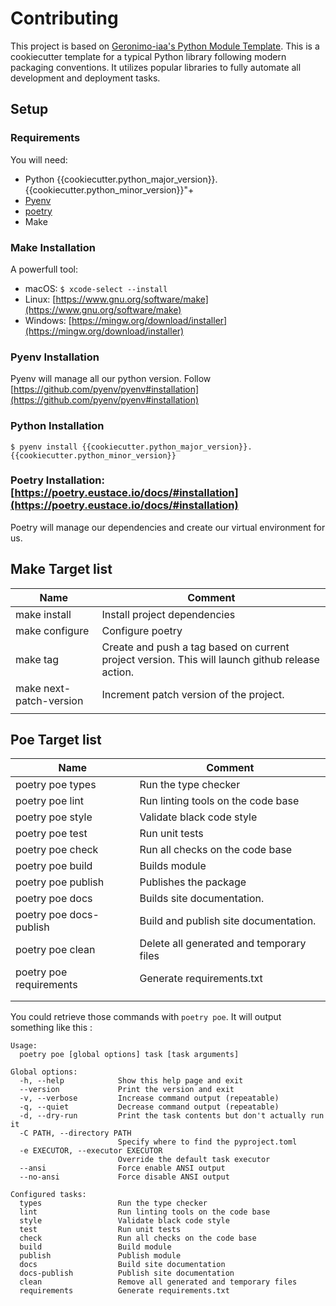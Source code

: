 # Contributing

This project is based on [Geronimo-iaa's Python Module Template](https://github.com/geronimo-iia/python-module-template).
This is a cookiecutter template for a typical Python library following modern packaging conventions. 
It utilizes popular libraries to fully automate all development and deployment tasks.


## Setup

### Requirements

You will need:

* Python {{cookiecutter.python_major_version}}.{{cookiecutter.python_minor_version}}"+
* [Pyenv](https://github.com/pyenv/pyenv#installation)
* [poetry](https://python-poetry.org/)
* Make


### Make Installation

A powerfull tool:
* macOS: `$ xcode-select --install`
* Linux: [https://www.gnu.org/software/make](https://www.gnu.org/software/make)
* Windows: [https://mingw.org/download/installer](https://mingw.org/download/installer)

### Pyenv Installation

Pyenv will manage all our python version.
Follow [https://github.com/pyenv/pyenv#installation](https://github.com/pyenv/pyenv#installation)


### Python Installation

 `$ pyenv install {{cookiecutter.python_major_version}}.{{cookiecutter.python_minor_version}}`


### Poetry Installation: [https://poetry.eustace.io/docs/#installation](https://poetry.eustace.io/docs/#installation)

Poetry will manage our dependencies and create our virtual environment for us.



## Make Target list


| Name                    | Comment                                                                                         |
| ----------------------- | ----------------------------------------------------------------------------------------------- |
| make install            | Install project dependencies                                                                    |
| make configure          | Configure poetry                                                                                |
| make tag                | Create and push a tag based on current project version. This will launch github release action. |
| make next-patch-version | Increment patch version of the project.                                                         |
|                         |                                                                                                 |


## Poe Target list


| Name                    | Comment                                  |
| ----------------------- | ---------------------------------------- |
| poetry poe types        | Run the type checker                     |
| poetry poe lint         | Run linting tools on the code base       |
| poetry poe style        | Validate black code style                |
| poetry poe test         | Run unit tests                           |
| poetry poe check        | Run all checks on the code base          |
| poetry poe build        | Builds module                            |
| poetry poe publish      | Publishes the package                    |
| poetry poe docs         | Builds  site documentation.              |
| poetry poe docs-publish | Build and publish site documentation.    |
| poetry poe clean        | Delete all generated and temporary files |
| poetry poe requirements | Generate requirements.txt                |
|                         |
                                  |

You could retrieve those commands with `poetry poe`. It will output something like this :

```
Usage:
  poetry poe [global options] task [task arguments]

Global options:
  -h, --help            Show this help page and exit
  --version             Print the version and exit
  -v, --verbose         Increase command output (repeatable)
  -q, --quiet           Decrease command output (repeatable)
  -d, --dry-run         Print the task contents but don't actually run it
  -C PATH, --directory PATH
                        Specify where to find the pyproject.toml
  -e EXECUTOR, --executor EXECUTOR
                        Override the default task executor
  --ansi                Force enable ANSI output
  --no-ansi             Force disable ANSI output

Configured tasks:
  types                 Run the type checker
  lint                  Run linting tools on the code base
  style                 Validate black code style
  test                  Run unit tests
  check                 Run all checks on the code base
  build                 Build module
  publish               Publish module
  docs                  Build site documentation
  docs-publish          Publish site documentation
  clean                 Remove all generated and temporary files
  requirements          Generate requirements.txt

```

